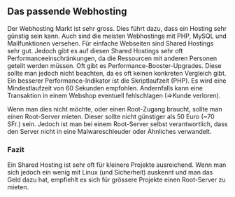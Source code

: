 ## Das passende Webhosting
Der Webhosting Markt ist sehr gross. Dies führt dazu, dass ein Hosting sehr günstig sein kann. Auch sind die meisten Webhostings mit PHP, MySQL und Mailfunktionen versehen. Für einfache Webseiten sind Shared Hostings sehr gut. Jedoch gibt es auf diesen Shared Hostings sehr oft Performanceeinschränkungen, da die Ressourcen mit anderen Personen geteilt werden müssen. Oft gibt es Performance-Booster-Upgrades. Diese sollte man jedoch nicht beachten, da es oft keinen konkreten Vergleich gibt. Ein besserer Performance-Indikator ist die Skriptlaufzeit (PHP). Es wird eine Mindestlaufzeit von 60 Sekunden empfohlen. Andernfalls kann eine Transaktion in einem Webshop eventuell fehlschlagen (=>Kunde verloren).


Wenn man dies nicht möchte, oder einen Root-Zugang braucht, sollte man einen Root-Server mieten. Dieser sollte nicht günstiger als 50 Euro (~70 SFr.) sein. Jedoch ist man bei einem Root-Server selbst verantwortlich, dass den Server nicht in eine Malwareschleuder oder Ähnliches verwandelt.





### Fazit
Ein Shared Hosting ist sehr oft für kleinere Projekte ausreichend. Wenn man sich jedoch ein wenig mit Linux (und Sicherheit) auskennt und man das Geld dazu hat, empfiehlt es sich für grössere Projekte einen Root-Server zu mieten.